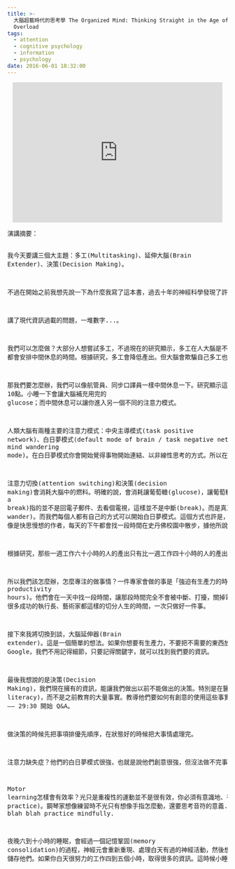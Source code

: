 ```yaml
---
title: >-
  大腦超載時代的思考學 The Organized Mind: Thinking Straight in the Age of Information
  Overload
tags:
  - attention
  - cognitive psychology
  - information
  - psychology
date: 2016-06-01 18:32:00
---
```


<div class="separator" style="clear: both; text-align: center;"><iframe width="480" height="320" class="YOUTUBE-iframe-video" data-thumbnail-src="https://i.ytimg.com/vi/aR1TNEHRY-U/0.jpg" src="https://www.youtube.com/embed/aR1TNEHRY-U?feature=player_embedded" frameborder="0" allowfullscreen></iframe></div>
 <pre>
演講摘要：

我今天要講三個大主題：多工(Multitasking)、延伸大腦(Brain Extender)、決策(Decision Making)。

不過在開始之前我想先說一下為什麼我寫了這本書，過去十年的神經科學發現了許多「為什麼大腦對某些事情注意、而對其他事情忽略的」的原因。我相信大多數人都可以用這些資訊來更好的組織時間、家裡的事物、工作環境。

講了現代資訊過載的問題，一堆數字...。

我們可以怎麼做？大部分人想嘗試多工，不過現在的研究顯示，多工在人大腦是不存在的，大腦只能快速的在循序中切換。多工會造成釋放和壓力相關的...，幾個小時多工後會很累。大量多工的工作(航管員、同步口譯員) 都會安排中間休息的時間。根據研究，多工會降低產出。但大腦會欺騙自己多工也許是有用的，就像喝醉酒之後覺得自己很好一樣。

那我們要怎麼辦，我們可以像航管員、同步口譯員一樣中間休息一下。研究顯示這樣會讓員工有更好的生產力和更好的產出。像是每幾個小時就有15分鐘的休息。小睡一下很有用，白天小睡15分鐘有時候等於夜裡睡一個半小時的效力，能提高你的IQ 10點。小睡一下會讓大腦補充用完的 glucose；而中間休息可以讓你進入另一個不同的注意力模式。

人類大腦有兩種主要的注意力模式：中央主導模式(task positive network)、白日夢模式(default mode of brain / task negative network / mind wandering mode)。在白日夢模式你會開始覺得事物開始連結、以非線性思考的方式。所以在兩個模式交互切換是很重要的。

注意力切換(attention switching)和決策(decision making)會消耗大腦中的燃料。明確的說，會消耗讓葡萄糖(glucose)，讓葡萄糖是神經元運作代謝需要的物質。而且讓葡萄糖並不能無限量供應，不管是大決定還是小決定都會消耗這個燃料。即使在挑選筆的顏色，你也在消耗人生重要決定的燃料。而切換到白日夢模式會讓你的大腦回到預設模式，讓葡萄糖(glucose)重新恢復。小睡一下、小中斷、去渡個假都很有幫助。當我說小中斷(take a break)指的並不是回電子郵件、去看個電視，這樣並不是中斷(break)。而是真正的中斷，讓你的大腦可以真正的做白日夢(really wander)。而我們每個人都有自己的方式可以開始白日夢模式。這個方式也許是，運動、在自然中散步... 像是快思慢想的作者，每天的下午都會找一段時間在史丹佛校園中散步，據他所說大部分的好想法都是那段時間產生的，這不是巧合，這是一個恢復的行為。

根據研究，那些一週工作六十小時的人的產出只有比一週工作四十小時的人的產出多七個小時。想一想是不是值得多花二十小時得到多七個小時的產出。

所以我們該怎麼辦，怎麼專注的做事情？一件專家會做的事是「強迫有生產力的時間」(enforce productivity hours)。他們會在一天中找一段時間，讓那段時間完全不會被中斷、打擾，關掉電子郵件軟體、甚至關掉手機。讓他們能進入全神貫注的狀態。如果你無法關掉電子郵件軟體，因為可能會有突發狀況進來，那試著開一個私下的帳號，告訴其他人有緊急的事才用這個郵件位置。不緊急的事請，送到那個公開不常開的帳號。 很多成功的執行長、藝術家都這樣的切分人生的時間，一次只做好一件事。

接下來我將切換到談，大腦延伸器(Brain extender)。這是一個簡單的想法。如果你想要有生產力，不要把不需要的東西放進大腦裡。像是聽到明天會下雨，與其在腦袋記著說要帶傘、要帶傘，還不如把這個資訊放到環境裡面去，像是把傘從櫃子拿出來放到門邊，然後它就會在你出門時提醒你。另一個例子是設計心理學中門的例子，為什麼人要記得門要推開還是拉開，直接用設計隱藏預設用途就好(拉的話放門把)，像是廁所的門。另一個方式外部化是我們把事情寫下來。而把事情寫下來，其實比打字下來更適合，因爲寫字時的引發的神經活動是不同的，大腦會更深入的去處理這個資訊。最後一個例子是 Google，我們不用記得細節，只要記得關鍵字，就可以找到我們要的資訊。

最後我想說的是決策(Decision Making)，我們現在擁有的資訊，能讓我們做出以前不能做出的決策。特別是在醫學上資訊的過載，而醫生並沒有受過大量資訊決策的訓練，像是取得和分析。我覺得我們的教育應該要開始改變，要教導資訊處理(information literacy)，而不是之前教育的大量事實。教導他們要如何有創意的使用這些事實來幫助他們去解決真實世界中的問題。判斷資訊到底是否可信。舉例了醫生決策有多複雜，因為每種藥都有有效率、多種副作用的成功率。我覺得像這種判斷應該從八歲開始教。
——
29:30 開始 Q&A。

做決策的時候先把事項排優先順序，在狀態好的時候把大事情處理完。

注意力缺失症？他們的白日夢模式很強，也就是說他們創意很強，但沒法做不完事情，也許他們可以和其他過度專注的人合作，會很成功。

Motor learning怎樣會有效率？光只是重複性的運動並不是很有效，你必須有意識地、有目的的做那件事。音樂家叫這個故意練習(deliberately practice)。鋼琴家想像練習時不光只有想像手指怎麼動，還要思考音符的意義.... blah blah practice mindfully. 

夜晚六到十小時的睡眠，會經過一個記憶鞏固(memory consolidation)的過程，神經元會重新重現、處理白天有過的神經活動，然後想辦法讓它進入長期記憶、連結、 儲存他們。如果你白天很努力的工作四到五個小時，取得很多的資訊。這時候小睡一下，大腦會進入睡眠階段，開啟了神經元重啟的按鈕，讓某些迴路變的放鬆，你會預先處理一些資訊讓晚上再做後續處理。

</pre>